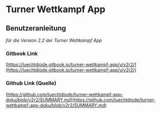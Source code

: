 # Turner Wettkampf App

## Benutzeranleitung

_für die Version 2.2 der Turner Wettkampf App_

### Gitbook Link
[https://luechtdiode.gitbook.io/turner-wettkampf-app/v/v2r2/](https://luechtdiode.gitbook.io/turner-wettkampf-app/v/v2r2/)

### Github Link (Quelle)
[https://github.com/luechtdiode/turner-wettkampf-app-doku/blob/v2r2/SUMMARY.md](https://github.com/luechtdiode/turner-wettkampf-app-doku/blob/v2r2/SUMMARY.md)

